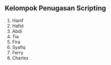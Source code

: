 ## Kelompok Penugasan Scripting

1. Hanif
2. Hafid
3. Abdi
4. Tia
5. Fira
6. Syafiq
7. Ferry
8. Charles